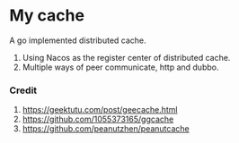 # My cache

A go implemented distributed cache.

1. Using Nacos as the register center of distributed cache.
2. Multiple ways of peer communicate, http and dubbo. 


### Credit

1. https://geektutu.com/post/geecache.html
2. https://github.com/1055373165/ggcache
3. https://github.com/peanutzhen/peanutcache
